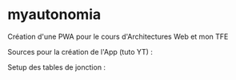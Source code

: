 # myautonomia
Création d'une PWA pour le cours d'Architectures Web et mon TFE

Sources pour la création de l'App (tuto YT) :

[1]: https://www.youtube.com/watch?v=7Ym-GxeR-HI

[2]: https://www.youtube.com/watch?v=hggvCij14F0
 

 Setup des tables de jonction :

[1]: https://khalilstemmler.com/articles/sequelize-tags-junction-pattern/

